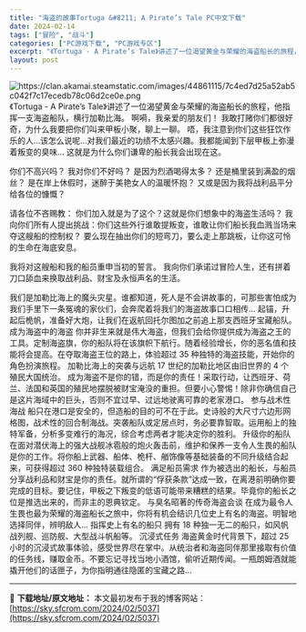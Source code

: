 ```yaml
---
title: "海盗的故事Tortuga &#8211; A Pirate’s Tale PC中文下载"
date: 2024-02-14
tags: ["冒险", "战斗"]
categories: ["PC游戏下载", "PC游戏专区"]
excerpt: "《Tortuga - A Pirate’s Tale》讲述了一位渴望黄金与荣耀的海盗船长的旅程，他指挥一支海盗船队，横行加勒比海。 啊嗬，我亲爱的朋友们！ 我敢打赌你们都很好奇，为什么我要把你们叫来甲板小聚，聊上一聊。 唔，我注意到你们这些狂饮作乐的人…该怎么说呢…对我们最近的功绩不太感兴趣。我都能&hellip;"
layout: post
---
```


<img class="transparent aligncenter" src="https://clan.akamai.steamstatic.com/images/44861115/7c4ed7d25a52ab5c042f7c17ecedb78c06d2ce0e.png" alt="https://clan.akamai.steamstatic.com/images/44861115/7c4ed7d25a52ab5c042f7c17ecedb78c06d2ce0e.png" />
《Tortuga - A Pirate’s Tale》讲述了一位渴望黄金与荣耀的海盗船长的旅程，他指挥一支海盗船队，横行加勒比海。
啊嗬，我亲爱的朋友们！
我敢打赌你们都很好奇，为什么我要把你们叫来甲板小聚，聊上一聊。
唔，我注意到你们这些狂饮作乐的人…该怎么说呢…对我们最近的功绩不太感兴趣。我都能闻到下层甲板上弥漫着叛变的臭味…
这就是为什么你们谦卑的船长我会出现在这。

你们不高兴吗？
我对你们不好吗？
是因为烈酒喝得太多？
还是桶里装到满盈的烟丝？
是在岸上休假时，迷醉于美艳女人的温暖怀抱？
又或是因为我将战利品平分给各位的慷慨？

请各位不吝赐教：
你们加入就是为了这个？这就是你们想象中的海盗生活吗？
我向你们所有人提出挑战：你们这些外行谁敢提叛变，谁敢让你们船长我血溅当场来夺这艘船的控制权？
要么现在抽出你们的短弯刀，要么走上那跳板，让你这可怜的生命在海底安息。

我将对这艘船和我的船员重申当初的誓言。
我向你们承诺过冒险人生，还有拼着刀口舔血来换取战利品、财宝及永恒声名的生活。

我们是加勒比海上的魔头灾星。谁都知道，死人是不会讲故事的，可那些害怕成为我们手里下一条冤魂的家伙们，会奔爬着将我们的海盗故事口口相传…
起锚，升起后桅帆，准备好大炮，让我们在返航回托尔图加之前追上那支西班牙宝藏船队。
成为海盗中的海盗
你并非生来就是伟大海盗，但我们会给你提供成为海盗之王的工具。定制海盗旗，你的船队将在该旗帜下航行。随着经验增长，你的恶名值和技能将会提高。在夺取海盗王位的路上，体验超过 35 种独特的海盗技能，开始你的角色扮演旅程。
加勒比海上的突袭与远航
17 世纪的加勒比地区由旧世界的 4 个殖民大国统治。
成为海盗不是你的错，而是你的责任！采取行动，让西班牙、荷兰、法国和英国的殖民地摆脱被财宝淹没的重担。但要小心警惕！除非你确信自己是这片海域中的巨头，否则不宜过早、过远地驶离可靠的老家港口。
参与战术性海战
船只在港口是安全的，但造船的目的可不在于此。史诗般的大尺寸六边形网格图，战术性的回合制海战。突袭船队或定居点时，务必要靠智取。运用船上的独特军备，分析多变难行的海况，综合考虑两者才能决定你的胜利。
升级你的船队
在面对潜伏海上的强大战舰冰雹般的炮火轰击前，维护和保养一支令人生畏的船队是你的工作。将你船上武器、船体、桅杆、艏饰像等基础装备的不同升级结合起来，可获得超过 360 种独特装载组合。
满足船员需求
作为被选出的船长，与船员分享战利品和财宝是你的责任。就所谓的“俘获条款”达成一致，在离港前明确你要完成的目标。要记住，甲板之下叛变的低语可能带来糟糕的结果。毕竟你的船长之位是推选出来的，而非主的恩典钦定。
与臭名昭著的传奇海盗会谈
在成为最令人生畏也最为荣耀的海盗船长之旅中，你将有机会结识几位史上有名的海盗。明智地选择同伴，辨明敌人…
指挥史上有名的船只
拥有 18 种独一无二的船只，如风帆战列舰、巡防舰、大型战斗帆船等。
沉浸式任务
海盗黄金时代背景下，超过 25 小时的沉浸式故事体验，感受世界尽在掌中。从统治者和海盗同伴那里接取有价值的任务线，赚取金币。不要忘记寻找当地小酒馆，偷听近期传闻。一瓶朗姆酒就能撬开他们的话匣子，为你指明通往隐匿的宝藏之路…

---
📖 **下载地址/原文地址：** 本文最初发布于我的博客网站：[https://sky.sfcrom.com/2024/02/5037](https://sky.sfcrom.com/2024/02/5037)
